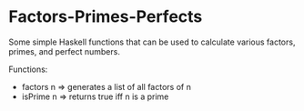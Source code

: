 # Factors-Primes-Perfects
Some simple Haskell functions that can be used to calculate various factors, primes, and perfect numbers.

Functions:

- factors n => generates a list of all factors of n
- isPrime n => returns true iff n is a prime
